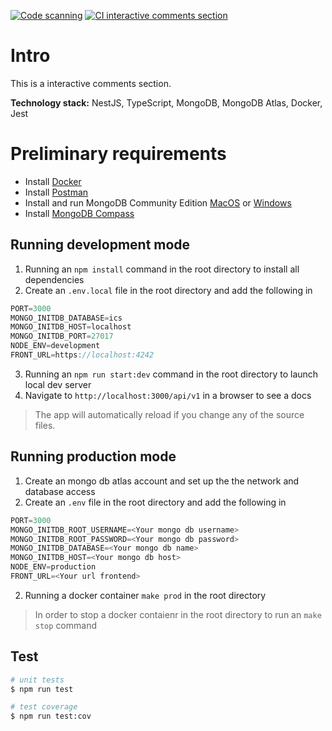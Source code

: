 [![Code scanning](https://github.com/altitlin/interactive-comments-section-v2-back/actions/workflows/codeql-analysis.yml/badge.svg?branch=dev&event=push)](https://github.com/altitlin/interactive-comments-section-v2-back/actions/workflows/codeql-analysis.yml)
[![CI interactive comments section](https://github.com/altitlin/interactive-comments-section-v2-back/actions/workflows/ci-ics.yml/badge.svg?branch=dev&event=push)](https://github.com/altitlin/interactive-comments-section-v2-back/actions/workflows/ci-ics.yml)

# Intro

This is a interactive comments section.

**Technology stack:** NestJS, TypeScript, MongoDB, MongoDB Atlas, Docker, Jest

# Preliminary requirements
* Install [Docker](https://www.docker.com/)
* Install [Postman](https://www.postman.com/downloads/)
* Install and run MongoDB Community Edition [MacOS](https://www.mongodb.com/docs/manual/tutorial/install-mongodb-on-os-x/) or [Windows](https://www.mongodb.com/docs/manual/tutorial/install-mongodb-on-windows/)
* Install [MongoDB Compass](https://www.mongodb.com/try/download/compass2)

## Running development mode
1. Running an ```npm install``` command in the root directory to install all dependencies
2. Create an ```.env.local``` file in the root directory and add the following in
````javascript
PORT=3000
MONGO_INITDB_DATABASE=ics
MONGO_INITDB_HOST=localhost
MONGO_INITDB_PORT=27017
NODE_ENV=development
FRONT_URL=https://localhost:4242
````
3. Running an ```npm run start:dev``` command in the root directory to launch local dev server
4. Navigate to `http://localhost:3000/api/v1` in a browser to see a docs

> The app will automatically reload if you change any of the source files.

## Running production mode
1. Create an mongo db atlas account and set up the the network and database access
2. Create an ```.env``` file in the root directory and add the following in
````javascript
PORT=3000
MONGO_INITDB_ROOT_USERNAME=<Your mongo db username>
MONGO_INITDB_ROOT_PASSWORD=<Your mongo db password>
MONGO_INITDB_DATABASE=<Your mongo db name>
MONGO_INITDB_HOST=<Your mongo db host>
NODE_ENV=production
FRONT_URL=<Your url frontend>
````
2. Running a docker container ```make prod``` in the root directory

> In order to stop a docker contaienr in the root directory to run an ```make stop``` command

## Test

```bash
# unit tests
$ npm run test

# test coverage
$ npm run test:cov
```
